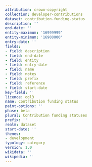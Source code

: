 ```yaml
---
attribution: crown-copyright
collection: developer-contributions
dataset: contribution-funding-status
description: ''
end-date: ''
entity-maximum: '16999999'
entity-minimum: '16900000'
entry-date: ''
fields:
- field: description
- field: end-date
- field: entity
- field: entry-date
- field: name
- field: notes
- field: prefix
- field: reference
- field: start-date
key-field: ''
licence: ogl3
name: Contribution funding status
paint-options: ''
phase: beta
plural: Contribution funding statuses
prefix: ''
realm: dataset
start-date: ''
themes:
- development
typology: category
version: 1.0
wikidata: ''
wikipedia: ''
---
```


